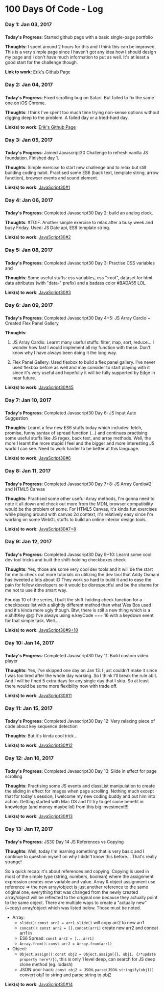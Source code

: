 # 100 Days Of Code - Log

### Day 1: Jan 03, 2017 
##### 

**Today's Progress**: Started github page with a basic single-page portfolio

**Thoughts:** I spent around 2 hours for this and I think this can be improved. This is a very simple page since I haven't got any idea how I should design my page and I don't have much information to put as well. It's at least a good start for the challenge though.

**Link to work:** [Erik's Github Page](http://eriknguyen.github.io/)

### Day 2: Jan 04, 2017
##### 

**Today's Progress**: Fixed scrolling bug on Safari. But failed to fix the same one on iOS Chrome.

**Thoughts**: I think I've spent too much time trying non-sense options without digging deep to the problem. A failed day or a tried-hard day.

**Link(s) to work**: [Erik's Github Page](http://eriknguyen.github.io/)

### Day 3: Jan 05, 2017
##### 

**Today's Progress**: Joined Javascript30 Challenge to refresh vanilla JS foundation. Finished day 1.

**Thoughts**: Simple exercise to start new challenge and to relax but still building coding habit. Practised some ES6 (back text, template string, arrow function), browser events and sound element.

**Link(s) to work**: [JavaScript30#1](https://github.com/eriknguyen/javascript30/tree/master/exercises/01_drumkit)

### Day 4: Jan 06, 2017
##### 

**Today's Progress**: Completed Javascript30 Day 2: build an analog clock.

**Thoughts**: #TGIF. Another simple exercise to relax after a busy week and busy Friday. Used: JS Date api, ES6 template string.

**Link(s) to work**: [JavaScript30#2](https://github.com/eriknguyen/javascript30/tree/master/exercises/02_clock)


### Day 5: Jan 08, 2017
##### 

**Today's Progress**: Completed Javascript30 Day 3: Practise CSS variables and 

**Thoughts**: Some useful stuffs: css variables, css ":root", dataset for html data attributes (with "data-" prefix) and a badass color #BADA55 LOL

**Link(s) to work**: [JavaScript30#3](https://github.com/eriknguyen/javascript30/tree/master/exercises/)


### Day 6: Jan 09, 2017
##### 

**Today's Progress**: Completed Javascript30 Day 4+5: JS Array Cardio + Created Flex Panel Gallery

**Thoughts**: 
1. JS Array Cardio: Learnt many useful stuffs: filter, map, sort, reduce... I wonder how fast I would implement all my function with these. Don't know why I have always been doing it the long way.

2. Flex Panel Gallery: Used flexbox to build a flex panel gallery. I've never used flexbox before as well and may consider to start playing with it since it's very useful and hopefully it will be fully supported by Edge in near future.


**Link(s) to work**: [JavaScript30#45](https://github.com/eriknguyen/javascript30/tree/master/exercises/)


### Day 7: Jan 10, 2017
##### 

**Today's Progress**: Completed Javascript30 Day 6: JS Input Auto Suggestion

**Thoughts**: Learnt a few new ES6 stuffs today which includes: fetch, promise, funny syntax of spread function (...) and continues practising some useful stuffs like JS regex, back text, and array methods. Well, the more I learnt the more stupid I feel and the bigger and more interesting JS world I can see. Need to work harder to be better at this language.


**Link(s) to work**: [JavaScript30#6](https://github.com/eriknguyen/javascript30/tree/master/exercises/)


### Day 8: Jan 11, 2017
##### 

**Today's Progress**: Completed Javascript30 Day 7+8: JS Array Cardio#2 and HTML5 Canvas

**Thoughts**: Practised some other useful Array methods, I'm gonna need to note it all down and check out more from the MDN, browser compatibility would be the problem of some. For HTML5 Canvas, it's kinda fun exercises while playing around with canvas 2d context, it's relatively easy since I'm working on some WebGL stuffs to build an online interior design tools.


**Link(s) to work**: [JavaScript30#7+8](https://github.com/eriknguyen/javascript30/tree/master/exercises/)


### Day 9: Jan 12, 2017
##### 

**Today's Progress**: Completed Javascript30 Day 9+10: Learnt some cool dev tool tricks and built the shift-holding checkboxes check

**Thoughts**: Yes, those are some very cool dev tools and it will be the start for me to check out more tutorials on utilizing the dev tool that Addy Osmani has tweeted a lots about :D They work so hard to build it and to ease the pain for fellow developers so it would be disrespectful and be the shame for me not to use it the smart way. 

For day 10 of the series, I built the shift-holding check function for a checkboxes list with a slightly different method than what Wes Bos used and it's kinda more ugly though. Btw, there is still a new thing which is a e.shiftKey @@ I've always using e.keyCode === 16 with a keydown event for that simple task. Well....


**Link(s) to work**: [JavaScript30#9+10](https://github.com/eriknguyen/javascript30/tree/master/exercises/)


### Day 10: Jan 14, 2017
##### 

**Today's Progress**: Completed Javascript30 Day 11: Build custom video player

**Thoughts**: Yes, I've skipped one day on Jan 13. I just couldn't make it since I was too tired after the whole day working. So I think I'll break the rule abit. And I will be fined 5 extra days for any single day that I skip. So at least there would be some more flexibility now with trade off.


**Link(s) to work**: [JavaScript30#11](https://github.com/eriknguyen/javascript30/tree/master/exercises/)


### Day 11: Jan 15, 2017
##### 

**Today's Progress**: Completed Javascript30 Day 12: Very relaxing piece of code about key sequence detection

**Thoughts**: But it's kinda cool trick...


**Link(s) to work**: [JavaScript30#12](https://github.com/eriknguyen/javascript30/tree/master/exercises/)


### Day 12: Jan 16, 2017
##### 

**Today's Progress**: Completed Javascript30 Day 13: Slide in effect for page scrolling

**Thoughts**: Practising some JS events and classList manipulation to create the sliding in effect for images when page scrolling. Nothing much except that for today's session, I welcome my new coding buddy and put him into action. Getting started with Mac OS and I'll try to get some benefit in knowledge (and money maybe lol) from this big investment!!!


**Link(s) to work**: [JavaScript30#13](https://github.com/eriknguyen/javascript30/tree/master/exercises/)



### Day 13: Jan 17, 2017
##### 

**Today's Progress**: JS30 Day 14 JS References vs Copying

**Thoughts**: Well, today I'm learning something that is very basic and I continue to question myself on why I didn't know this before... That's really strange!

So a quick recap: it's about references and copying. Copying is used in most of the simple type (string, numbers, boolean) where the assignment expression creates new variable and value. Array & object assignment use reference => the new array/object is just another reference to the same original one, everything that was changed from the newly created array/object will be reflected to the original one because they actually point to the same object. There are multiple ways to create a "actually new" (~copy) array/object which was listed below. Those must be noted.
* Array: 
	* `slide()`: `const arr2 = arr1.slide()` will copy arr2 to new arr1
	* `concat()`: `const arr2 = [].concat(arr1)` create new arr2 and concat arr1 in
	* ES6 Spread: `const arr2 = [...arr1]`
	* `Array.from()`: `const arr2 = Array.from(arr1)`
* Object:
	* `Object.assign()`: `const obj2 = Object.assign({}, obj1, {/*update property here*/})`, this is only 1 level deep, can search for JS deep clone method (eg. lodash)
	* JSON poor hack: `const obj2 = JSON.parse(JSON.stringify(obj1))` convert obj1 to string and parse string to obj2


**Link(s) to work**: [JavaScript30#14](https://github.com/eriknguyen/javascript30/tree/master/exercises/)